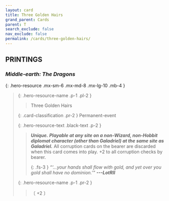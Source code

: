 ```yaml
---
layout: card
title: Three Golden Hairs
grand_parent: Cards
parent: T
search_exclude: false
nav_exclude: false
permalink: /cards/three-golden-hairs/
---
```


## PRINTINGS


### _Middle-earth: The Dragons_

{: .hero-resource .mx-sm-6 .mx-md-8 .mx-lg-10 .mb-4 }
> {: .hero-resource-name .p-1 .pl-2 }
> > <div class="card-mp"></div>
> > <div class="card-name">Three Golden Hairs</div>
>
> {: .card-classification .pr-2 }
> Permanent-event
>
> {: .hero-resource-text .black-text .p-2 }
> > _**Unique.**_ ***Playable at any site on a non-Wizard, non-Hobbit diplomat character (other than Galadriel) at the same site as Galadriel.*** All corruption cards on the bearer are discarded when this card comes into play. +2 to all corruption checks by bearer.   
> > 
> > {: .fs-3 } 
> > _“‘...your hands shall flow with gold, and yet over you gold shall have no dominion.’”_ ***---&#65279;LotRII*** 
> 
> {: .hero-resource-name .p-1 .pr-2 }
> > <div class="card-shield"></div>
> > <div class="card-corruption">〔 +2 〕</div>
